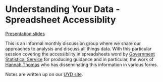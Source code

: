# Understanding Your Data - Spreadsheet Accessiblity

[Presentation slides](https://cdu-data-science-team.github.io/presentations/2021-09-29%20UYD%20spreadsheet%20accessibility/UYD-Spreadsheet-Accessibility.html#1)

This is an informal monthly discussion group where we share our approaches to analysis and discuss all things data. With this particular session covering the accessibility in spreadsheets word by [Government Statistical Service](https://gss.civilservice.gov.uk/policy-store/releasing-statistics-in-spreadsheets/#section-10) for producing guidance and in particular, the work of [Hannah Thomas](https://twitter.com/statshan?lang=en) who has disseminating this information in various forms. 

Notes are written up on our [UYD site](https://cdu-data-science-team.github.io/understanding-your-data/).
